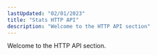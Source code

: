 ```yaml
---
lastUpdated: "02/01/2023"
title: "Stats HTTP API"
description: "Welcome to the HTTP API section"
---
```


Welcome to the HTTP API section.
